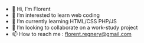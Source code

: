 - 👋 Hi, I’m Florent
- 👀 I’m interested to learn web coding
- 🌱 I’m currently learning HTML/CSS PHP/JS
- 💞️ I’m looking to collaborate on a work-study project
- 📫 How to reach me : florent.regnery@gmail.com

<!---
florent-regnery/florent-regnery is a ✨ special ✨ repository because its `README.md` (this file) appears on your GitHub profile.
You can click the Preview link to take a look at your changes.
--->
